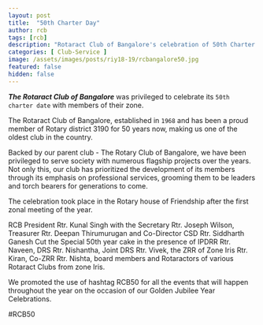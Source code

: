 ```yaml
---
layout: post
title:  "50th Charter Day"
author: rcb
tags: [rcb]
description: "Rotaract Club of Bangalore's celebration of 50th Charter Day"
categories: [ Club-Service ]
image: /assets/images/posts/riy18-19/rcbangalore50.jpg
featured: false
hidden: false
---
```


_**The Rotaract Club of Bangalore**_ was privileged to celebrate its `50th charter date` with members of their zone. 

The Rotaract Club of Bangalore, established in `1968` and has been a proud member of Rotary district 3190 for 50 years now, making us one of the oldest club in the country. 

Backed by our parent club - The Rotary Club of Bangalore, we have been privileged to serve society with numerous flagship projects over the years. Not only this, our club has prioritized the development of its members through its emphasis on professional services, grooming them to be leaders and torch bearers for generations to come.

The celebration took place in the Rotary house of Friendship after the first zonal meeting of the year. 

RCB President Rtr. Kunal Singh with the Secretary Rtr. Joseph Wilson, Treasurer Rtr. Deepan Thirumurugan and Co-Director CSD Rtr. Siddharth Ganesh Cut the Special 50th year cake in the presence of IPDRR Rtr. Naveen, DRS Rtr. Nishantha, Joint DRS Rtr. Vivek, the ZRR of Zone Iris Rtr. Kiran, Co-ZRR Rtr. Nishta, board members and Rotaractors of various Rotaract Clubs from zone Iris.

We promoted the use of hashtag RCB50 for all the events that will happen throughout the year on the occasion of our Golden Jubilee Year Celebrations.

\#RCB50
